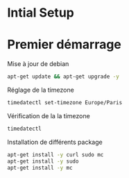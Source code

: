 # Intial Setup

# Premier démarrage

Mise à jour de debian

```bash
apt-get update && apt-get upgrade -y
```

Réglage de la timezone

```bash
timedatectl set-timezone Europe/Paris
```

Vérification de la la timezone

```bash
timedatectl 
```

Installation de différents package

```bash
apt-get install -y curl sudo mc
apt-get install -y sudo
apt-get install -y mc

```